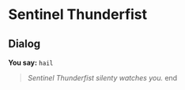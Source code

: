 # Sentinel Thunderfist


## Dialog

**You say:** `hail`



>*Sentinel Thunderfist silenty watches you.*
end
